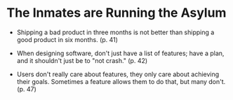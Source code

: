 # The Inmates are Running the Asylum

- Shipping a bad product in three months is not better
  than shipping a good product in six months. (p. 41)

- When designing software, don't just have a list of features;
  have a plan, and it shouldn't just be to "not crash." (p. 42)

- Users don't really care about features, they only care about achieving their
  goals. Sometimes a feature allows them to do that, but many don't. (p. 47)
